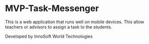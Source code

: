 # MVP-Task-Messenger

This is a web application that runs well on mobile devices. This allow teachers or advisors to assign a task to the students.

Developed by InnoSoft World Technologies
